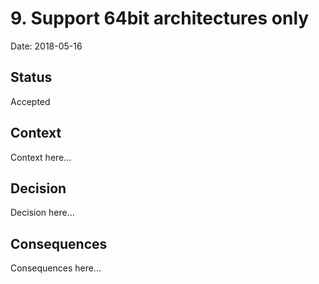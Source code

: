 # 9. Support 64bit architectures only

Date: 2018-05-16

## Status

Accepted

## Context

Context here...

## Decision

Decision here...

## Consequences

Consequences here...
